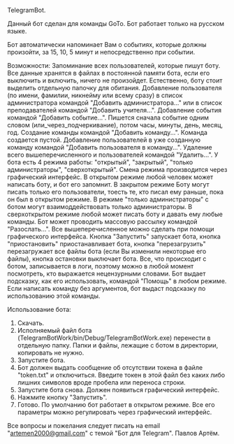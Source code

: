 TelegramBot.

Данный бот сделан для команды GoTo.
Бот работает только на русском языке.

Бот автоматически напоминает Вам о событиях, которые должны произойти, за 15, 10, 5 минут и непосредственно при событии.

Возможности:
Запоминание всех пользователей, которые пишут боту. Все данные хранятся в файлах в постоянной памяти бота, если его выключить и включить, ничего не произойдет. Естественно, боту стоит выделить отдельную папочку для обитания.
Добавление пользователя (по имени, фамилии, никнейму или всему сразу) в список администратора командой "Добавить администратора..." или в список преподавателей командой "Добавить учителя...".
Добавление события командой "Добавить событие...". Пишется сначала событие одним словом (или_через_подчеркивание), потом часы, минуты, день, месяц, год.
Создание команды командой "Добавить команду...". Команда создается пустой.
Добавление пользователей в уже созданную команду командой "Добавить пользователя в команду...".
Удаление всего вышеперечисленного и пользователей командой "Удалить...".
У бота есть 4 режима работы: "открытый", "закрытый", "только администраторы", "сверхоткрытый". Смена режима производится через графический интерфейс. В открытом режиме любой человек может написать боту, и бот его запомнит. В закрытом режиме Боту могут писать только его пользователи, тоесть те, кто писал ему раньше, пока он был в открытом режиме. В режиме "только администраторы" с ботом могут взаимоддействовать только администраторы. В сверхоткрытом режиме любой может писать боту и давать ему любые команды.
Бот может проводить массовую рассылку командой "Разослать...".
Все вышеперечисленное можно сделать при помощи графического интерфейса.
Кнопка "Запустить" запускает бота, кнопка "приостановить" приостанавливает бота, кнопка "перезагрузить" перезагружает все файлы бота (если Вы изменили некоторые его файлы), кнопка остановки выключает бота.
Все, что происходит с ботом, записывается в логи, поэтому можно в любой момент посмотреть, кто выражается нецензурными словами.
Бот выдает подсказку, как его использовать, командой "Помощь" в любом режиме.
Если написать команду без аргументов, бот выдаст подсказку по использованию этой команды.

Использование бота:
1. Скачать.
2. Исполняемый файл бота (TelegramBotWork/bin/Debug/TelegramBotWork.exe) перенести в отдельную папку. Папки и файлы, лежащие с ботом в директории, копировать не нужно.
3. Запустите бота.
4. Бот должен выдать сообщение об отсутствии токена в файле "token.txt" и отключиться. Введите токен в этой файл без каких либо лишних символов вроде пробела или переноса строки.
5. Запустите бота снова. Должен появиться графический интерфейс.
6. Нажмите кнопку "Запустить".
7. Готово. По умолчанию бот работает в открытом режиме. Все его параметры можно регулировать через графический интерфейс.

Все вопросы и пожелания следует писать на email "artemen2000@gmail.com" с темой "Бот для Telegram".
Павлов Артём.
